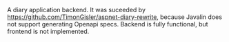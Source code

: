 A diary application backend.
It was suceeded by https://github.com/TimonGisler/aspnet-diary-rewrite, because Javalin does not support generating Openapi specs.
Backend is fully functional, but frontend is not implemented.
